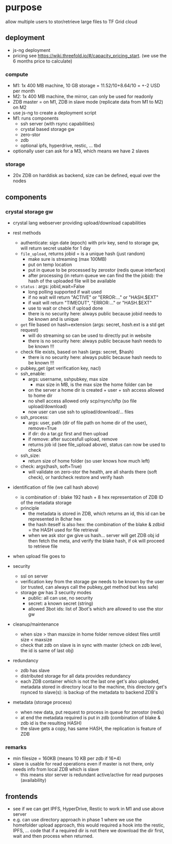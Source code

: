 
# purpose

allow multiple users to stor/retrieve large files to TF Grid cloud

## deployment

- js-ng deployment
- pricing see https://wiki.threefold.io/#/capacity_pricing_start. (we use the 6 months price to calculate)

### compute

- M1: 1x 400 MB machine, 10 GB storage = 11.52/10+8.64/10 = +-2 USD per month
- M2: 1x 400 MB machine, the mirror, can only be used for readonly
- ZDB master = on M1, ZDB in slave mode (replicate data from M1 to M2) on M2
- use js-ng to create a deployment script
- M1: runs components
    - ssh server (with rsync capabilities)
    - crystal based storage gw
    - zero-stor
    - zdb
    - optional ipfs, hyperdrive, restic, ... tbd
- optionally user can ask for a M3, which means we have 2 slaves 
    
### storage

- 20x ZDB on harddisk as backend, size can be defined, equal over the nodes

## components

### crystal storage gw

- crystal lang webserver providing upload/download capabilities
- rest methods
    - authenticate: sign date (epoch) with priv key, send to storage gw, will return secret usable for 1 day
    - ```file_upload```, returns jobid = is a unique hash (just random)
      - make sure is streaming (max 100MB)
      - put on temp location
      - put in queue to be processed by zerostor (redis queue interface)
      - after processing (in return queue we can find the the jobid): the hash of the uploaded file will be available
    - ```status``` : args: jobid,wait=False 
      - long polling supported if wait used
      - if no wait will return "ACTIVE" or "ERROR:..." or "HASH.$EXT"
      - if wait will return "TIMEOUT", "ERROR:..." or "HASH.$EXT"
      - use to wait or check if upload done
      - there is no security here: always public because jobid needs to be known and is unique
    - ```get``` file based on hash+extension (args: secret, $hash.$ext is a std get request)
      - will do streaming so can be used to directly put in website
      - there is no security here: always public because hash needs to be known !!!
    - check file exists, based on hash (args: secret, $hash)
      - there is no security here: always public because hash needs to be known !!!
    - pubkey_get (get verification key, nacl)
    - ssh_enable: 
      - args: username, sshpubkey, max size
        - max size in MB, is the max size the home folder can be
      - on the server a home dir is created + user + ssh access allowed to home dir
      - no shell access allowed only scp/rsync/sftp (so file upload/download)
      - now user can use ssh to upload/download/... files
    - ssh_process:
      - args: user, path (dir of file path on home dir of the user), remove=True
      - if dir: do a tar.gz first and then upload
      - if remove: after succesfull upload, remove
      - returns job id (see file_upload above), status can now be used to check
    - ssh_size:
      - return size of home folder (so user knows how much left) 
    - check: args(hash, soft=True)
      - will validate on zero-stor the health, are all shards there (soft check), or hardcheck restore and verify hash
      
- identification of file (we call hash above)
   - is combination of : blake 192 hash + 8 hex representation of ZDB ID of the metadata storage
   - principle
       - the metadata is stored in ZDB, which returns an id, this id can be represented in 8char hex
       - the hash iteself is also hex: the combination of the blake & zdbid = the HASH used for file retrieval
       - when we ask stor gw give us hash... server will get ZDB obj id then fetch the meta, and verify the blake hash, if ok will proceed to retrieve file
- when upload file goes to 
- security
    - ssl on server
    - verification key from the storage gw needs to be known by the user (or trusted, can always call the pubkey_get method but less safe)
    - storage gw has 3 security modes
        - public: all can use, no security
        - secret: a known secret (string)
        - allowed 3bot ids: list of 3bot's which are allowed to use the stor gw
- cleanup/maintenance
    - when size > than maxsize in home folder remove oldest files untill size < maxsize
    - check that zdb on slave is in sync with master (check on zdb level, the id is same of last obj)
- redundancy
    - zdb has slave 
    - distributed storage for all data provides redundancy
    - each ZDB container which is not the last one get's also uploaded, metadata stored in directory local to the machine, this directory get's rsynced to slave(s): is backup of the metadata to backend ZDB's
- metadata (storage process)
    - when new data, put request to process in queue for zerostor (redis)
    - at end the metadata required is put in zdb (combination of blake & zdb id is the resulting HASH)
    - the slave gets a copy, has same HASH, the replication is feature of ZDB
    

### remarks

- min filesize = 160KB (means 10 KB per zdb if 16+4)
- slave is usable for read operations even if master is not there, only needs info from local ZDB which is slave
    - this means stor server is redundant active/active for read purposes (availability)

## frontends

- see if we can get IPFS, HyperDrive, Restic to work in M1 and use above server
- e.g. can use directory approach in phase 1 where we use the homefolder upload approach, this would required a hook into the restic, IPFS, ... code that if a required dir is not there we download the dir first, wait and then process when returned.


    
